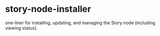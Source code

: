 # story-node-installer
one-liner for installing, updating, and managing the Story node (including viewing status).
